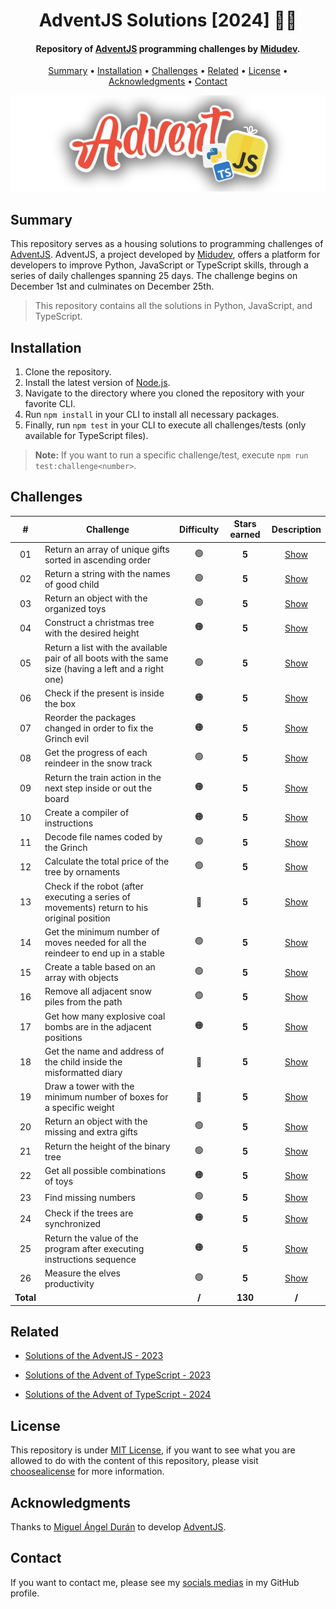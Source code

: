 <h1 align="center">
    AdventJS Solutions [2024] 🎅🎄
</h1>

<h4 align="center">
    Repository of <a href="https://adventjs.dev/" target="_blank">AdventJS<a> programming challenges by <a href="https://www.linkedin.com/in/midudev/" target="_blank">Midudev</a>.
</h4>

<p align="center">
    <a href="#----summary">Summary</a> •
    <a href="#----installation">Installation</a> •
    <a href="#----challenges">Challenges</a> •
    <a href="#----related">Related</a> •
    <a href="#----license">License</a> •
    <a href="#----acknowledgments">Acknowledgments</a> •
    <a href="#----contact">Contact</a>
</p>

<p align="center">
    <img src="./.github/adventjs-logo.png" width="625">
</p>

<h2>
    Summary
</h2>
<p>
    This repository serves as a housing solutions to programming challenges of <a href="https://adventjs.dev/" target="_blank">AdventJS<a>. AdventJS, a project developed by <a href="https://www.linkedin.com/in/midudev/" target="_blank">Midudev</a>, offers a platform for developers to improve Python, JavaScript or TypeScript skills, through a series of daily challenges spanning 25 days. The challenge begins on December 1st and culminates on December 25th.
</p>

> This repository contains all the solutions in Python, JavaScript, and TypeScript.

<h2>
    Installation
</h2>
<ol>
    <li>Clone the repository.</li>
    <li>Install the latest version of <a href="https://nodejs.org/es/" target="_blank">Node.js<a>.</li>
    <li>Navigate to the directory where you cloned the repository with your favorite CLI.</li>
    <li>Run <code>npm install</code> in your CLI to install all necessary packages.</li>
    <li>Finally, run <code>npm test</code> in your CLI to execute all challenges/tests (only available for TypeScript files).</li>
</ol>

> **Note:** If you want to run a specific challenge/test, execute `npm run test:challenge<number>`.

<h2>
    Challenges
</h2>

|     #     | Challenge                                                                                             | Difficulty | Stars earned |        Description         |
| :-------: | ----------------------------------------------------------------------------------------------------- | :--------: | :----------: | :------------------------: |
|    01     | Return an array of unique gifts sorted in ascending order                                             |     🟢     |    **5**     | [Show](./src/01-challenge) |
|    02     | Return a string with the names of good child                                                          |     🟢     |    **5**     | [Show](./src/02-challenge) |
|    03     | Return an object with the organized toys                                                              |     🟢     |    **5**     | [Show](./src/03-challenge) |
|    04     | Construct a christmas tree with the desired height                                                    |     🟠     |    **5**     | [Show](./src/04-challenge) |
|    05     | Return a list with the available pair of all boots with the same size (having a left and a right one) |     🟢     |    **5**     | [Show](./src/05-challenge) |
|    06     | Check if the present is inside the box                                                                |     🟠     |    **5**     | [Show](./src/06-challenge) |
|    07     | Reorder the packages changed in order to fix the Grinch evil                                          |     🟠     |    **5**     | [Show](./src/07-challenge) |
|    08     | Get the progress of each reindeer in the snow track                                                   |     🟢     |    **5**     | [Show](./src/08-challenge) |
|    09     | Return the train action in the next step inside or out the board                                      |     🟠     |    **5**     | [Show](./src/09-challenge) |
|    10     | Create a compiler of instructions                                                                     |     🟠     |    **5**     | [Show](./src/10-challenge) |
|    11     | Decode file names coded by the Grinch                                                                 |     🟢     |    **5**     | [Show](./src/11-challenge) |
|    12     | Calculate the total price of the tree by ornaments                                                    |     🟢     |    **5**     | [Show](./src/12-challenge) |
|    13     | Check if the robot (after executing a series of movements) return to his original position            |     🔴     |    **5**     | [Show](./src/13-challenge) |
|    14     | Get the minimum number of moves needed for all the reindeer to end up in a stable                     |     🟢     |    **5**     | [Show](./src/14-challenge) |
|    15     | Create a table based on an array with objects                                                         |     🟢     |    **5**     | [Show](./src/15-challenge) |
|    16     | Remove all adjacent snow piles from the path                                                          |     🟢     |    **5**     | [Show](./src/16-challenge) |
|    17     | Get how many explosive coal bombs are in the adjacent positions                                       |     🟠     |    **5**     | [Show](./src/17-challenge) |
|    18     | Get the name and address of the child inside the misformatted diary                                   |     🔴     |    **5**     | [Show](./src/18-challenge) |
|    19     | Draw a tower with the minimum number of boxes for a specific weight                                   |     🔴     |    **5**     | [Show](./src/19-challenge) |
|    20     | Return an object with the missing and extra gifts                                                     |     🟢     |    **5**     | [Show](./src/20-challenge) |
|    21     | Return the height of the binary tree                                                                  |     🟢     |    **5**     | [Show](./src/21-challenge) |
|    22     | Get all possible combinations of toys                                                                 |     🟠     |    **5**     | [Show](./src/22-challenge) |
|    23     | Find missing numbers                                                                                  |     🟢     |    **5**     | [Show](./src/23-challenge) |
|    24     | Check if the trees are synchronized                                                                   |     🟠     |    **5**     | [Show](./src/24-challenge) |
|    25     | Return the value of the program after executing instructions sequence                                 |     🟠     |    **5**     | [Show](./src/25-challenge) |
|    26     | Measure the elves productivity                                                                        |     🟢     |    **5**     | [Show](./src/26-challenge) |
| **Total** |                                                                                                       |   **/**    |   **130**    |           **/**            |

<h2>
    Related
</h2>
<p>
    <ul>
        <li>
            <a href="https://github.com/hozlucas28/AdventJS-Solutions-2023" target="_blank">Solutions of the AdventJS - 2023</a>
        </li>
    </ul>
    <ul>
        <li>
            <a href="https://github.com/hozlucas28/AdventTS-Solutions-2023" target="_blank">Solutions of the Advent of TypeScript - 2023</a>
        </li>
    </ul>
    <ul>
        <li>
            <a href="https://github.com/hozlucas28/AdventTS-Solutions-2024" target="_blank">Solutions of the Advent of TypeScript - 2024</a>
        </li>
    </ul>
</p>

<h2>
    License
</h2>
<p>
    This repository is under <a href="./LICENSE" target="_blank">MIT License</a>, if you want to see what you are allowed to do with the content of this repository, please visit <a href="https://choosealicense.com/licenses/" target="_blank">choosealicense</a> for more information.
</p>

<h2>
    Acknowledgments
</h2>
<p>
    Thanks to <a href="https://www.linkedin.com/in/midudev/" target="_blank">Miguel Ángel Durán</a> to develop <a href="https://adventjs.dev/" target="_blank">AdventJS<a>.
</p>

<h2>
    Contact
</h1>
<p>
    If you want to contact me, please see my <a href="https://github.com/hozlucas28" target="_blank">socials medias</a> in my GitHub profile.
</p>
